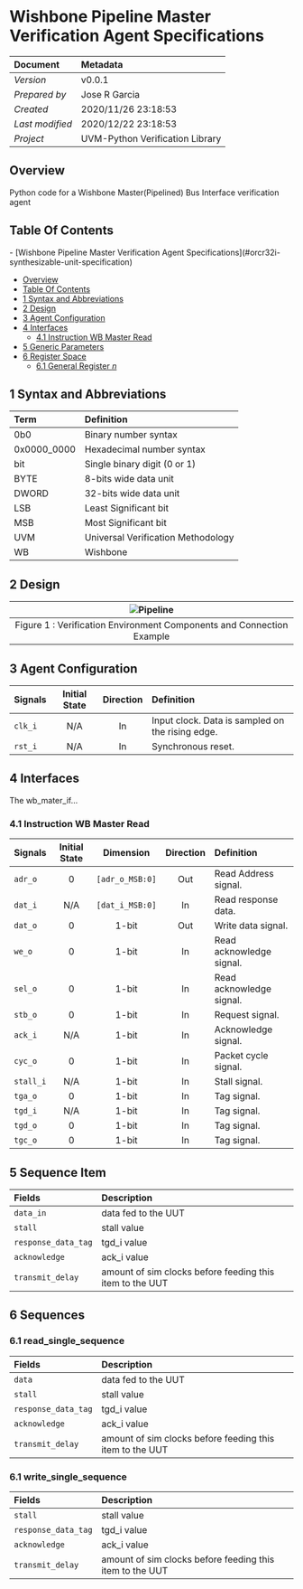 # Wishbone Pipeline Master Verification Agent Specifications

Document        | Metadata
:-------------- | :------------------
_Version_       | v0.0.1
_Prepared by_   | Jose R Garcia
_Created_       | 2020/11/26 23:18:53
_Last modified_ | 2020/12/22 23:18:53
_Project_       | UVM-Python Verification Library

## Overview

Python code for a Wishbone Master(Pipelined) Bus Interface verification agent

## Table Of Contents

<!-- TOC depthFrom:1 depthTo:6 withLinks:1 updateOnSave:1 orderedList:0 --> - [Wishbone Pipeline Master Verification Agent Specifications](#orcr32i-synthesizable-unit-specification)
  - [Overview](#overview)
  - [Table Of Contents](#table-of-contents)
  - [1 Syntax and Abbreviations](#1-syntax-and-abbreviations)
  - [2 Design](#2-design)
  - [3 Agent Configuration](#3-agent-configuration)
  - [4 Interfaces](#4-interfaces)
    - [4.1 Instruction WB Master Read](#41-instruction-WB-master-read)
  - [5 Generic Parameters](#5-generic-parameters)
  - [6 Register Space](#6-register-space)
    - [6.1 General Register _n_](#61-general-register-n)<!-- /TOC -->

 ## 1 Syntax and Abbreviations

Term        | Definition
:---------- | :---------------------------------
0b0         | Binary number syntax
0x0000_0000 | Hexadecimal number syntax
bit         | Single binary digit (0 or 1)
BYTE        | 8-bits wide data unit
DWORD       | 32-bits wide data unit
LSB         | Least Significant bit
MSB         | Most Significant bit
UVM         | Universal Verification Methodology
WB          | Wishbone


## 2 Design



|               ![Pipeline](Agent.png)
| :----------------------------------------------------:
| Figure 1 : Verification Environment Components and Connection Example

## 3 Agent Configuration

Signals        | Initial State | Direction | Definition
:------------- | :-----------: | :-------: | :--------------------------------------------------------------------
`clk_i`        |      N/A      |    In     | Input clock. Data is sampled on the rising edge.
`rst_i` |      N/A      |    In     | Synchronous reset.
## 4 Interfaces

The wb_mater_if...

### 4.1 Instruction WB Master Read

Signals  | Initial State | Dimension | Direction | Definition
:------- | :-----------: | :-------: | :-------: | :-----------------------
`adr_o`  |      0  | `[adr_o_MSB:0]`  |    Out    | Read Address signal.
`dat_i`  |      N/A      | `[dat_i_MSB:0]`  |    In     | Read response data.
`dat_o`  |      0      |   1-bit   |    Out    | Write data signal.
`we_o`   |      0      |   1-bit   |    In     | Read acknowledge signal.
`sel_o`  |      0        |   1-bit   |    In     | Read acknowledge signal.
`stb_o`  |      0        |   1-bit   |    In     | Request signal.
`ack_i`  |      N/A      |   1-bit   |    In     | Acknowledge signal.
`cyc_o`  |      0        |   1-bit   |    In     | Packet cycle signal.
`stall_i`  |      N/A    |   1-bit   |    In     | Stall signal.
`tga_o`  |      0        |   1-bit   |    In     | Tag signal.
`tgd_i`  |      N/A      |   1-bit   |    In     | Tag signal.
`tgd_o`  |      0        |   1-bit   |    In     | Tag signal.
`tgc_o`  |      0        |   1-bit   |    In     | Tag signal.


## 5 Sequence Item

Fields                  | Description
:---------------------- | :---------------------------------------------------
`data_in`               | data fed to the UUT
`stall`                 | stall value
`response_data_tag`     | tgd_i value
`acknowledge`           | ack_i value
`transmit_delay`        | amount of sim clocks before feeding this item to the UUT

## 6 Sequences

### 6.1 read_single_sequence

Fields                  | Description
:---------------------- | :---------------------------------------------------
`data`                  | data fed to the UUT
`stall`                 | stall value
`response_data_tag`     | tgd_i value
`acknowledge`           | ack_i value
`transmit_delay`        | amount of sim clocks before feeding this item to the UUT

### 6.1 write_single_sequence

Fields                  | Description
:---------------------- | :---------------------------------------------------
`stall`                 | stall value
`response_data_tag`     | tgd_i value
`acknowledge`           | ack_i value
`transmit_delay`        | amount of sim clocks before feeding this item to the UUT


